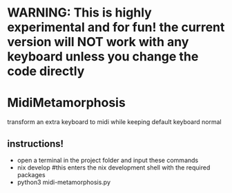# WARNING: This is highly experimental and for fun! the current version will NOT work with any keyboard unless you change the code directly

# MidiMetamorphosis
transform an extra keyboard to midi while keeping default keyboard normal

## instructions!

- open a terminal in the project folder and input these commands
- nix develop #this enters the nix development shell with the required packages
- python3 midi-metamorphosis.py
